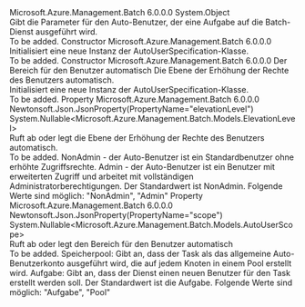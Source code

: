<Type Name="AutoUserSpecification" FullName="Microsoft.Azure.Management.Batch.Models.AutoUserSpecification">
  <TypeSignature Language="C#" Value="public class AutoUserSpecification" />
  <TypeSignature Language="ILAsm" Value=".class public auto ansi beforefieldinit AutoUserSpecification extends System.Object" />
  <TypeSignature Language="DocId" Value="T:Microsoft.Azure.Management.Batch.Models.AutoUserSpecification" />
  <TypeSignature Language="VB.NET" Value="Public Class AutoUserSpecification" />
  <TypeSignature Language="F#" Value="type AutoUserSpecification = class" />
  <AssemblyInfo>
    <AssemblyName>Microsoft.Azure.Management.Batch</AssemblyName>
    <AssemblyVersion>6.0.0.0</AssemblyVersion>
  </AssemblyInfo>
  <Base>
    <BaseTypeName>System.Object</BaseTypeName>
  </Base>
  <Interfaces />
  <Docs>
    <summary>
            Gibt die Parameter für den Auto-Benutzer, der eine Aufgabe auf die Batch-Dienst ausgeführt wird.
            </summary>
    <remarks>To be added.</remarks>
  </Docs>
  <Members>
    <Member MemberName=".ctor">
      <MemberSignature Language="C#" Value="public AutoUserSpecification ();" />
      <MemberSignature Language="ILAsm" Value=".method public hidebysig specialname rtspecialname instance void .ctor() cil managed" />
      <MemberSignature Language="DocId" Value="M:Microsoft.Azure.Management.Batch.Models.AutoUserSpecification.#ctor" />
      <MemberSignature Language="VB.NET" Value="Public Sub New ()" />
      <MemberType>Constructor</MemberType>
      <AssemblyInfo>
        <AssemblyName>Microsoft.Azure.Management.Batch</AssemblyName>
        <AssemblyVersion>6.0.0.0</AssemblyVersion>
      </AssemblyInfo>
      <Parameters />
      <Docs>
        <summary>
            Initialisiert eine neue Instanz der AutoUserSpecification-Klasse.
            </summary>
        <remarks>To be added.</remarks>
      </Docs>
    </Member>
    <Member MemberName=".ctor">
      <MemberSignature Language="C#" Value="public AutoUserSpecification (Nullable&lt;Microsoft.Azure.Management.Batch.Models.AutoUserScope&gt; scope = null, Nullable&lt;Microsoft.Azure.Management.Batch.Models.ElevationLevel&gt; elevationLevel = null);" />
      <MemberSignature Language="ILAsm" Value=".method public hidebysig specialname rtspecialname instance void .ctor(valuetype System.Nullable`1&lt;valuetype Microsoft.Azure.Management.Batch.Models.AutoUserScope&gt; scope, valuetype System.Nullable`1&lt;valuetype Microsoft.Azure.Management.Batch.Models.ElevationLevel&gt; elevationLevel) cil managed" />
      <MemberSignature Language="DocId" Value="M:Microsoft.Azure.Management.Batch.Models.AutoUserSpecification.#ctor(System.Nullable{Microsoft.Azure.Management.Batch.Models.AutoUserScope},System.Nullable{Microsoft.Azure.Management.Batch.Models.ElevationLevel})" />
      <MemberSignature Language="VB.NET" Value="Public Sub New (Optional scope As Nullable(Of AutoUserScope) = null, Optional elevationLevel As Nullable(Of ElevationLevel) = null)" />
      <MemberSignature Language="F#" Value="new Microsoft.Azure.Management.Batch.Models.AutoUserSpecification : Nullable&lt;Microsoft.Azure.Management.Batch.Models.AutoUserScope&gt; * Nullable&lt;Microsoft.Azure.Management.Batch.Models.ElevationLevel&gt; -&gt; Microsoft.Azure.Management.Batch.Models.AutoUserSpecification" Usage="new Microsoft.Azure.Management.Batch.Models.AutoUserSpecification (scope, elevationLevel)" />
      <MemberType>Constructor</MemberType>
      <AssemblyInfo>
        <AssemblyName>Microsoft.Azure.Management.Batch</AssemblyName>
        <AssemblyVersion>6.0.0.0</AssemblyVersion>
      </AssemblyInfo>
      <Parameters>
        <Parameter Name="scope" Type="System.Nullable&lt;Microsoft.Azure.Management.Batch.Models.AutoUserScope&gt;" />
        <Parameter Name="elevationLevel" Type="System.Nullable&lt;Microsoft.Azure.Management.Batch.Models.ElevationLevel&gt;" />
      </Parameters>
      <Docs>
        <param name="scope">Der Bereich für den Benutzer automatisch</param>
        <param name="elevationLevel">Die Ebene der Erhöhung der Rechte des Benutzers automatisch.</param>
        <summary>
            Initialisiert eine neue Instanz der AutoUserSpecification-Klasse.
            </summary>
        <remarks>To be added.</remarks>
      </Docs>
    </Member>
    <Member MemberName="ElevationLevel">
      <MemberSignature Language="C#" Value="public Nullable&lt;Microsoft.Azure.Management.Batch.Models.ElevationLevel&gt; ElevationLevel { get; set; }" />
      <MemberSignature Language="ILAsm" Value=".property instance valuetype System.Nullable`1&lt;valuetype Microsoft.Azure.Management.Batch.Models.ElevationLevel&gt; ElevationLevel" />
      <MemberSignature Language="DocId" Value="P:Microsoft.Azure.Management.Batch.Models.AutoUserSpecification.ElevationLevel" />
      <MemberSignature Language="VB.NET" Value="Public Property ElevationLevel As Nullable(Of ElevationLevel)" />
      <MemberSignature Language="F#" Value="member this.ElevationLevel : Nullable&lt;Microsoft.Azure.Management.Batch.Models.ElevationLevel&gt; with get, set" Usage="Microsoft.Azure.Management.Batch.Models.AutoUserSpecification.ElevationLevel" />
      <MemberType>Property</MemberType>
      <AssemblyInfo>
        <AssemblyName>Microsoft.Azure.Management.Batch</AssemblyName>
        <AssemblyVersion>6.0.0.0</AssemblyVersion>
      </AssemblyInfo>
      <Attributes>
        <Attribute>
          <AttributeName>Newtonsoft.Json.JsonProperty(PropertyName="elevationLevel")</AttributeName>
        </Attribute>
      </Attributes>
      <ReturnValue>
        <ReturnType>System.Nullable&lt;Microsoft.Azure.Management.Batch.Models.ElevationLevel&gt;</ReturnType>
      </ReturnValue>
      <Docs>
        <summary>
            Ruft ab oder legt die Ebene der Erhöhung der Rechte des Benutzers automatisch.
            </summary>
        <value>To be added.</value>
        <remarks>
            NonAdmin - der Auto-Benutzer ist ein Standardbenutzer ohne erhöhte Zugriffsrechte. Admin - der Auto-Benutzer ist ein Benutzer mit erweiterten Zugriff und arbeitet mit vollständigen Administratorberechtigungen. Der Standardwert ist NonAdmin. Folgende Werte sind möglich: "NonAdmin", "Admin"
            </remarks>
      </Docs>
    </Member>
    <Member MemberName="Scope">
      <MemberSignature Language="C#" Value="public Nullable&lt;Microsoft.Azure.Management.Batch.Models.AutoUserScope&gt; Scope { get; set; }" />
      <MemberSignature Language="ILAsm" Value=".property instance valuetype System.Nullable`1&lt;valuetype Microsoft.Azure.Management.Batch.Models.AutoUserScope&gt; Scope" />
      <MemberSignature Language="DocId" Value="P:Microsoft.Azure.Management.Batch.Models.AutoUserSpecification.Scope" />
      <MemberSignature Language="VB.NET" Value="Public Property Scope As Nullable(Of AutoUserScope)" />
      <MemberSignature Language="F#" Value="member this.Scope : Nullable&lt;Microsoft.Azure.Management.Batch.Models.AutoUserScope&gt; with get, set" Usage="Microsoft.Azure.Management.Batch.Models.AutoUserSpecification.Scope" />
      <MemberType>Property</MemberType>
      <AssemblyInfo>
        <AssemblyName>Microsoft.Azure.Management.Batch</AssemblyName>
        <AssemblyVersion>6.0.0.0</AssemblyVersion>
      </AssemblyInfo>
      <Attributes>
        <Attribute>
          <AttributeName>Newtonsoft.Json.JsonProperty(PropertyName="scope")</AttributeName>
        </Attribute>
      </Attributes>
      <ReturnValue>
        <ReturnType>System.Nullable&lt;Microsoft.Azure.Management.Batch.Models.AutoUserScope&gt;</ReturnType>
      </ReturnValue>
      <Docs>
        <summary>
            Ruft ab oder legt den Bereich für den Benutzer automatisch
            </summary>
        <value>To be added.</value>
        <remarks>
            Speicherpool: Gibt an, dass der Task als das allgemeine Auto-Benutzerkonto ausgeführt wird, die auf jedem Knoten in einem Pool erstellt wird. Aufgabe: Gibt an, dass der Dienst einen neuen Benutzer für den Task erstellt werden soll. Der Standardwert ist die Aufgabe. Folgende Werte sind möglich: "Aufgabe", "Pool"
            </remarks>
      </Docs>
    </Member>
  </Members>
</Type>